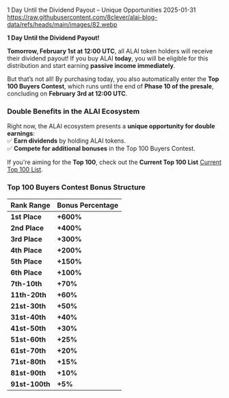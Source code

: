 1 Day Until the Dividend Payout – Unique Opportunities
2025-01-31
https://raw.githubusercontent.com/8clever/alai-blog-data/refs/heads/main/images/82.webp

**1 Day Until the Dividend Payout!**  

**Tomorrow, February 1st at 12:00 UTC**, all ALAI token holders will receive their dividend payout! If you buy ALAI **today**, you will be eligible for this distribution and start earning **passive income immediately**.  

But that’s not all! By purchasing today, you also automatically enter the **Top 100 Buyers Contest**, which runs until the end of **Phase 10 of the presale**, concluding on **February 3rd at 12:00 UTC**.  

### **Double Benefits in the ALAI Ecosystem**  
Right now, the ALAI ecosystem presents a **unique opportunity for double earnings**:  
✅ **Earn dividends** by holding ALAI tokens.  
✅ **Compete for additional bonuses** in the Top 100 Buyers Contest.  

If you're aiming for the **Top 100**, check out the **Current Top 100 List** [Current Top 100 List](https://docs.google.com/spreadsheets/d/19acFQ6W8FORgvya2gFp24M0GsAx2FjToG9xtc3b34lw/edit?gid=0#gid=0). 

###  **Top 100 Buyers Contest Bonus Structure**  

| Rank Range  | Bonus Percentage |
|-------------|----------------|
| **1st Place** | **+600%** |
| **2nd Place** | **+400%** |
| **3rd Place** | **+300%** |
| **4th Place** | **+200%** |
| **5th Place** | **+150%** |
| **6th Place** | **+100%** |
| **7th-10th** | **+70%** |
| **11th-20th** | **+60%** |
| **21st-30th** | **+50%** |
| **31st-40th** | **+40%** |
| **41st-50th** | **+30%** |
| **51st-60th** | **+25%** |
| **61st-70th** | **+20%** |
| **71st-80th** | **+15%** |
| **81st-90th** | **+10%** |
| **91st-100th** | **+5%** |  
